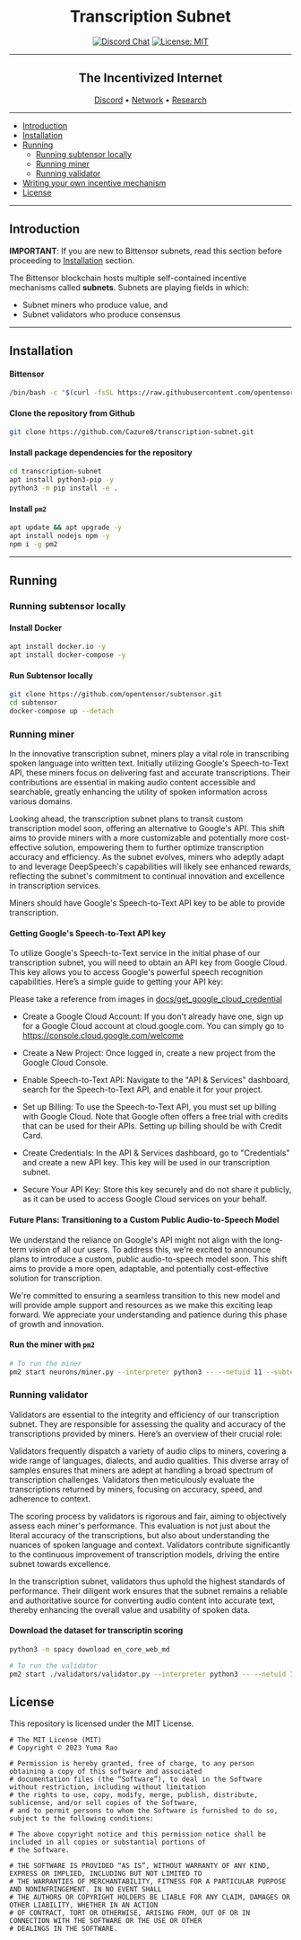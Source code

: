 <div align="center">

# **Transcription Subnet** <!-- omit in toc -->
[![Discord Chat](https://img.shields.io/discord/308323056592486420.svg)](https://discord.gg/bittensor)
[![License: MIT](https://img.shields.io/badge/License-MIT-yellow.svg)](https://opensource.org/licenses/MIT) 

---

## The Incentivized Internet <!-- omit in toc -->

[Discord](https://discord.gg/bittensor) • [Network](https://taostats.io/) • [Research](https://bittensor.com/whitepaper)
</div>

---
- [Introduction](#introduction)
- [Installation](#installation)
- [Running](#running)
  - [Running subtensor locally](#before-you-proceed)
  - [Running miner](#running-miner)
  - [Running validator](#running-validator)
- [Writing your own incentive mechanism](#writing-your-own-incentive-mechanism)
- [License](#license)

---

## Introduction

**IMPORTANT**: If you are new to Bittensor subnets, read this section before proceeding to [Installation](#installation) section. 

The Bittensor blockchain hosts multiple self-contained incentive mechanisms called **subnets**. Subnets are playing fields in which:
- Subnet miners who produce value, and
- Subnet validators who produce consensus

---

## Installation

#### Bittensor

```bash
/bin/bash -c "$(curl -fsSL https://raw.githubusercontent.com/opentensor/bittensor/master/scripts/install.sh)"
```

#### Clone the repository from Github
```bash
git clone https://github.com/Cazure8/transcription-subnet.git
```

#### Install package dependencies for the repository
```bash
cd transcription-subnet
apt install python3-pip -y
python3 -m pip install -e .
```

#### Install `pm2`
```bash
apt update && apt upgrade -y
apt install nodejs npm -y
npm i -g pm2
```
---

## Running

### Running subtensor locally

#### Install Docker
```bash
apt install docker.io -y
apt install docker-compose -y
```

#### Run Subtensor locally
```bash
git clone https://github.com/opentensor/subtensor.git
cd subtensor
docker-compose up --detach
```

### Running miner
In the innovative transcription subnet, miners play a vital role in transcribing spoken language into written text. Initially utilizing Google's Speech-to-Text API, these miners focus on delivering fast and accurate transcriptions. Their contributions are essential in making audio content accessible and searchable, greatly enhancing the utility of spoken information across various domains.

Looking ahead, the transcription subnet plans to transit custom transcription model soon, offering an alternative to Google's API. This shift aims to provide miners with a more customizable and potentially more cost-effective solution, empowering them to further optimize transcription accuracy and efficiency. As the subnet evolves, miners who adeptly adapt to and leverage DeepSpeech's capabilities will likely see enhanced rewards, reflecting the subnet's commitment to continual innovation and excellence in transcription services.

Miners should have Google's Speech-to-Text API key to be able to provide transcription.

#### Getting Google's Speech-to-Text API key

To utilize Google's Speech-to-Text service in the initial phase of our transcription subnet, you will need to obtain an API key from Google Cloud. This key allows you to access Google's powerful speech recognition capabilities. Here’s a simple guide to getting your API key:

Please take a reference from images in [docs/get_google_cloud_credential](docs/get_google_cloud_credential)

- Create a Google Cloud Account: If you don't already have one, sign up for a Google Cloud account at cloud.google.com. You can simply go to https://console.cloud.google.com/welcome

- Create a New Project: Once logged in, create a new project from the Google Cloud Console.

- Enable Speech-to-Text API: Navigate to the "API & Services" dashboard, search for the Speech-to-Text API, and enable it for your project.

- Set up Billing: To use the Speech-to-Text API, you must set up billing with Google Cloud. Note that Google often offers a free trial with credits that can be used for their APIs. Setting up billing should be with Credit Card.

- Create Credentials: In the API & Services dashboard, go to "Credentials" and create a new API key. This key will be used in our transcription subnet.

- Secure Your API Key: Store this key securely and do not share it publicly, as it can be used to access Google Cloud services on your behalf.


#### Future Plans: Transitioning to a Custom Public Audio-to-Speech Model
We understand the reliance on Google's API might not align with the long-term vision of all our users. To address this, we're excited to announce plans to introduce a custom, public audio-to-speech model soon. This shift aims to provide a more open, adaptable, and potentially cost-effective solution for transcription.

We're committed to ensuring a seamless transition to this new model and will provide ample support and resources as we make this exciting leap forward. We appreciate your understanding and patience during this phase of growth and innovation.


#### Run the miner with `pm2`

```bash
# To run the miner
pm2 start neurons/miner.py --interpreter python3 -- --netuid 11 --subtensor.network <LOCAL/FINNEY/TEST> --wallet.name <WALLET NAME> --wallet.hotkey <HOTKEY NAME> --axon.port <PORT>
```

### Running validator

Validators are essential to the integrity and efficiency of our transcription subnet. They are responsible for assessing the quality and accuracy of the transcriptions provided by miners. Here’s an overview of their crucial role:

Validators frequently dispatch a variety of audio clips to miners, covering a wide range of languages, dialects, and audio qualities. This diverse array of samples ensures that miners are adept at handling a broad spectrum of transcription challenges. Validators then meticulously evaluate the transcriptions returned by miners, focusing on accuracy, speed, and adherence to context.

The scoring process by validators is rigorous and fair, aiming to objectively assess each miner's performance. This evaluation is not just about the literal accuracy of the transcriptions, but also about understanding the nuances of spoken language and context. Validators contribute significantly to the continuous improvement of transcription models, driving the entire subnet towards excellence.

In the transcription subnet, validators thus uphold the highest standards of performance. Their diligent work ensures that the subnet remains a reliable and authoritative source for converting audio content into accurate text, thereby enhancing the overall value and usability of spoken data.

#### Download the dataset for transcriptin scoring
```bash
python3 -m spacy download en_core_web_md
```

```bash
# To run the validator
pm2 start ./validators/validator.py --interpreter python3 -- --netuid 11 --subtensor.network <LOCAL/FINNEY/TEST> --wallet.name <WALLET NAME> --wallet.hotkey <HOTKEY NAME>
```

## License
This repository is licensed under the MIT License.
```text
# The MIT License (MIT)
# Copyright © 2023 Yuma Rao

# Permission is hereby granted, free of charge, to any person obtaining a copy of this software and associated
# documentation files (the “Software”), to deal in the Software without restriction, including without limitation
# the rights to use, copy, modify, merge, publish, distribute, sublicense, and/or sell copies of the Software,
# and to permit persons to whom the Software is furnished to do so, subject to the following conditions:

# The above copyright notice and this permission notice shall be included in all copies or substantial portions of
# the Software.

# THE SOFTWARE IS PROVIDED “AS IS”, WITHOUT WARRANTY OF ANY KIND, EXPRESS OR IMPLIED, INCLUDING BUT NOT LIMITED TO
# THE WARRANTIES OF MERCHANTABILITY, FITNESS FOR A PARTICULAR PURPOSE AND NONINFRINGEMENT. IN NO EVENT SHALL
# THE AUTHORS OR COPYRIGHT HOLDERS BE LIABLE FOR ANY CLAIM, DAMAGES OR OTHER LIABILITY, WHETHER IN AN ACTION
# OF CONTRACT, TORT OR OTHERWISE, ARISING FROM, OUT OF OR IN CONNECTION WITH THE SOFTWARE OR THE USE OR OTHER
# DEALINGS IN THE SOFTWARE.
```
